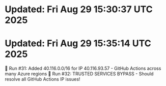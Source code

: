 # Updated: Fri Aug 29 15:30:37 UTC 2025
# Updated: Fri Aug 29 15:35:14 UTC 2025
🔄 Run #31: Added 40.116.0.0/16 for IP 40.116.93.57 - GitHub Actions across many Azure regions
🎯 Run #32: TRUSTED SERVICES BYPASS - Should resolve all GitHub Actions IP issues!
